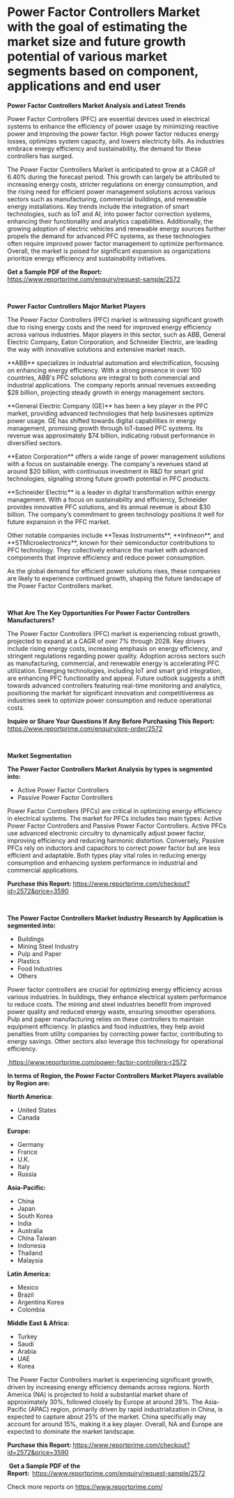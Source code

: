 <p><h1>Power Factor Controllers Market with the goal of estimating the market size and future growth potential of various market segments based on component, applications and end user</h1></p><p><strong>Power Factor Controllers Market Analysis and Latest Trends</strong></p>
<p><p>Power Factor Controllers (PFC) are essential devices used in electrical systems to enhance the efficiency of power usage by minimizing reactive power and improving the power factor. High power factor reduces energy losses, optimizes system capacity, and lowers electricity bills. As industries embrace energy efficiency and sustainability, the demand for these controllers has surged. </p><p>The Power Factor Controllers Market is anticipated to grow at a CAGR of 6.40% during the forecast period. This growth can largely be attributed to increasing energy costs, stricter regulations on energy consumption, and the rising need for efficient power management solutions across various sectors such as manufacturing, commercial buildings, and renewable energy installations. Key trends include the integration of smart technologies, such as IoT and AI, into power factor correction systems, enhancing their functionality and analytics capabilities. Additionally, the growing adoption of electric vehicles and renewable energy sources further propels the demand for advanced PFC systems, as these technologies often require improved power factor management to optimize performance. Overall, the market is poised for significant expansion as organizations prioritize energy efficiency and sustainability initiatives.</p></p>
<p><strong>Get a Sample PDF of the Report:&nbsp;</strong> <a href="https://www.reportprime.com/enquiry/request-sample/2572?utm_campaign=3031&utm_medium=2&utm_source=Github&utm_content=ia&utm_term=18032025&utm_id=power-factor-controllers">https://www.reportprime.com/enquiry/request-sample/2572</a></p>
<p>&nbsp;</p>
<p><strong>Power Factor Controllers Major Market Players</strong></p>
<p><p>The Power Factor Controllers (PFC) market is witnessing significant growth due to rising energy costs and the need for improved energy efficiency across various industries. Major players in this sector, such as ABB, General Electric Company, Eaton Corporation, and Schneider Electric, are leading the way with innovative solutions and extensive market reach.</p><p>**ABB** specializes in industrial automation and electrification, focusing on enhancing energy efficiency. With a strong presence in over 100 countries, ABB's PFC solutions are integral to both commercial and industrial applications. The company reports annual revenues exceeding $28 billion, projecting steady growth in energy management sectors.</p><p>**General Electric Company (GE)** has been a key player in the PFC market, providing advanced technologies that help businesses optimize power usage. GE has shifted towards digital capabilities in energy management, promising growth through IoT-based PFC systems. Its revenue was approximately $74 billion, indicating robust performance in diversified sectors.</p><p>**Eaton Corporation** offers a wide range of power management solutions with a focus on sustainable energy. The company's revenues stand at around $20 billion, with continuous investment in R&D for smart grid technologies, signaling strong future growth potential in PFC products.</p><p>**Schneider Electric** is a leader in digital transformation within energy management. With a focus on sustainability and efficiency, Schneider provides innovative PFC solutions, and its annual revenue is about $30 billion. The company’s commitment to green technology positions it well for future expansion in the PFC market.</p><p>Other notable companies include **Texas Instruments**, **Infineon**, and **STMicroelectronics**, known for their semiconductor contributions to PFC technology. They collectively enhance the market with advanced components that improve efficiency and reduce power consumption.</p><p>As the global demand for efficient power solutions rises, these companies are likely to experience continued growth, shaping the future landscape of the Power Factor Controllers market.</p></p>
<p>&nbsp;</p>
<p><strong>What Are The Key Opportunities For Power Factor Controllers Manufacturers?</strong></p>
<p><p>The Power Factor Controllers (PFC) market is experiencing robust growth, projected to expand at a CAGR of over 7% through 2028. Key drivers include rising energy costs, increasing emphasis on energy efficiency, and stringent regulations regarding power quality. Adoption across sectors such as manufacturing, commercial, and renewable energy is accelerating PFC utilization. Emerging technologies, including IoT and smart grid integration, are enhancing PFC functionality and appeal. Future outlook suggests a shift towards advanced controllers featuring real-time monitoring and analytics, positioning the market for significant innovation and competitiveness as industries seek to optimize power consumption and reduce operational costs.</p></p>
<p><strong>Inquire or Share Your Questions If Any Before Purchasing This Report:</strong> <a href="https://www.reportprime.com/enquiry/pre-order/2572?utm_campaign=3031&utm_medium=2&utm_source=Github&utm_content=ia&utm_term=18032025&utm_id=power-factor-controllers">https://www.reportprime.com/enquiry/pre-order/2572</a></p>
<p>&nbsp;</p>
<p><strong>Market Segmentation</strong></p>
<p><strong>The Power Factor Controllers Market Analysis by types is segmented into:</strong></p>
<p><ul><li>Active Power Factor Controllers</li><li>Passive Power Factor Controllers</li></ul></p>
<p><p>Power Factor Controllers (PFCs) are critical in optimizing energy efficiency in electrical systems. The market for PFCs includes two main types: Active Power Factor Controllers and Passive Power Factor Controllers. Active PFCs use advanced electronic circuitry to dynamically adjust power factor, improving efficiency and reducing harmonic distortion. Conversely, Passive PFCs rely on inductors and capacitors to correct power factor but are less efficient and adaptable. Both types play vital roles in reducing energy consumption and enhancing system performance in industrial and commercial applications.</p></p>
<p><strong>Purchase this Report:&nbsp;</strong><a href="https://www.reportprime.com/checkout?id=2572&price=3590&utm_campaign=3031&utm_medium=2&utm_source=Github&utm_content=ia&utm_term=18032025&utm_id=power-factor-controllers">https://www.reportprime.com/checkout?id=2572&price=3590</a></p>
<p>&nbsp;</p>
<p><strong>The Power Factor Controllers Market Industry Research by Application is segmented into:</strong></p>
<p><ul><li>Buildings</li><li>Mining Steel Industry</li><li>Pulp and Paper</li><li>Plastics</li><li>Food Industries</li><li>Others</li></ul></p>
<p><p>Power factor controllers are crucial for optimizing energy efficiency across various industries. In buildings, they enhance electrical system performance to reduce costs. The mining and steel industries benefit from improved power quality and reduced energy waste, ensuring smoother operations. Pulp and paper manufacturing relies on these controllers to maintain equipment efficiency. In plastics and food industries, they help avoid penalties from utility companies by correcting power factor, contributing to energy savings. Other sectors also leverage this technology for operational efficiency.</p></p>
<p><a href="https://www.reportprime.com/power-factor-controllers-r2572?utm_campaign=3031&utm_medium=2&utm_source=Github&utm_content=ia&utm_term=18032025&utm_id=power-factor-controllers">&nbsp;https://www.reportprime.com/power-factor-controllers-r2572</a></p>
<p><strong>In terms of Region, the Power Factor Controllers Market Players available by Region are:</strong></p>
<p>
    <p> <strong> North America: </strong>
        <ul>
            <li>United States</li>
            <li>Canada</li>
        </ul>
        </p> 
    <p> <strong> Europe: </strong>
        <ul>
            <li>Germany</li>
            <li>France</li>
            <li>U.K.</li>
            <li>Italy</li>
            <li>Russia</li>
        </ul>
        </p> 
    <p> <strong> Asia-Pacific: </strong>
        <ul>
            <li>China</li>
            <li>Japan</li>
            <li>South Korea</li>
            <li>India</li>
            <li>Australia</li>
            <li>China Taiwan</li>
            <li>Indonesia</li>
            <li>Thailand</li>
            <li>Malaysia</li>
        </ul>
        </p> 
    <p> <strong> Latin America: </strong>
        <ul>
            <li>Mexico</li>
            <li>Brazil</li>
            <li>Argentina Korea</li>
            <li>Colombia</li>
        </ul>
        </p> 
    <p> <strong> Middle East & Africa: </strong>
        <ul>
            <li>Turkey</li>
            <li>Saudi</li>
            <li>Arabia</li>
            <li>UAE</li>
            <li>Korea</li>
        </ul>
    </p>
    </p>
<p><p>The Power Factor Controllers market is experiencing significant growth, driven by increasing energy efficiency demands across regions. North America (NA) is projected to hold a substantial market share of approximately 30%, followed closely by Europe at around 28%. The Asia-Pacific (APAC) region, primarily driven by rapid industrialization in China, is expected to capture about 25% of the market. China specifically may account for around 15%, making it a key player. Overall, NA and Europe are expected to dominate the market landscape.</p></p>
<p><strong>Purchase this Report: </strong><a href="https://www.reportprime.com/checkout?id=2572&price=3590&utm_campaign=3031&utm_medium=2&utm_source=Github&utm_content=ia&utm_term=18032025&utm_id=power-factor-controllers">https://www.reportprime.com/checkout?id=2572&price=3590</a></p>
<p>&nbsp;<strong>Get a Sample PDF of the Report:&nbsp;&nbsp;</strong><a href="https://www.reportprime.com/enquiry/request-sample/2572?utm_campaign=3031&utm_medium=2&utm_source=Github&utm_content=ia&utm_term=18032025&utm_id=power-factor-controllers">https://www.reportprime.com/enquiry/request-sample/2572</a></p>
<p><strong></strong></p>
<p>Check more reports on <a href="https://www.reportprime.com/?utm_campaign=3031&utm_medium=2&utm_source=Github&utm_content=ia&utm_term=18032025&utm_id=power-factor-controllers">https://www.reportprime.com/</a></p>